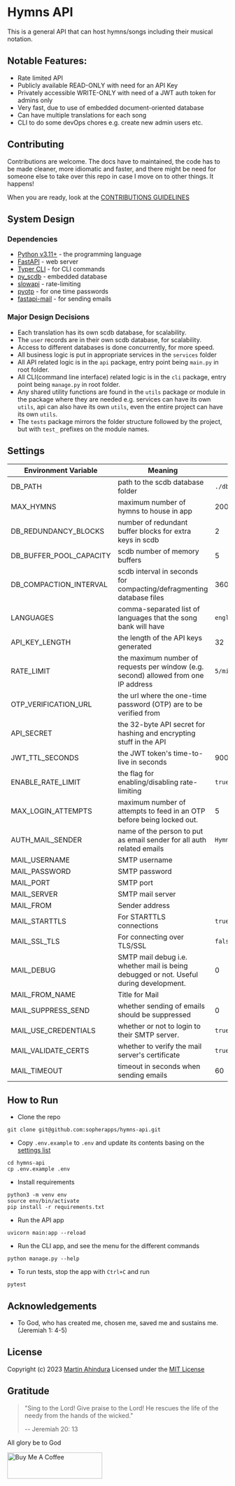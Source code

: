 # Hymns API

This is a general API that can host hymns/songs including their musical notation.

## Notable Features:

 - Rate limited API
 - Publicly available READ-ONLY with need for an API Key
 - Privately accessible WRITE-ONLY with need of a JWT auth token for admins only
 - Very fast, due to use of embedded document-oriented database
 - Can have multiple translations for each song
 - CLI to do some devOps chores e.g. create new admin users etc.

## Contributing

Contributions are welcome. The docs have to maintained, the code has to be made cleaner, more idiomatic and faster,
and there might be need for someone else to take over this repo in case I move on to other things. It happens!

When you are ready, look at the [CONTRIBUTIONS GUIDELINES](./CONTRIBUTING.md)

## System Design

### Dependencies

- [Python v3.11+](https://python.org) - the programming language
- [FastAPI](https://fastapi.tiangolo.com/) - web server
- [Typer CLI](https://typer.tiangolo.com/typer-cli/) - for CLI commands
- [py_scdb](https://github.com/sopherapps/py_scdb) - embedded database
- [slowapi](https://pypi.org/project/slowapi/) - rate-limiting
- [pyotp](https://pyauth.github.io/pyotp/) - for one time passwords
- [fastapi-mail](https://sabuhish.github.io/fastapi-mail/) - for sending emails

### Major Design Decisions

- Each translation has its own scdb database, for scalability.
- The `user` records are in their own scdb database, for scalability.
- Access to different databases is done concurrently, for more speed.
- All business logic is put in appropriate services in the `services` folder
- All API related logic is in the `api` package, entry point being `main.py` in root folder.
- All CLI(command line interface) related logic is in the `cli` package, 
  entry point being `manage.py` in root folder.
- Any shared utility functions are found in the `utils` package or module in the package where
  they are needed e.g. services can have its own `utils`, api can also have its own `utils`,
  even the entire project can have its own `utils`.
- The `tests` package mirrors the folder structure followed by the project, 
  but with `test_` prefixes on the module names.


## Settings

| Environment Variable    | Meaning                                                                                | Default           |
|-------------------------|----------------------------------------------------------------------------------------|-------------------|
| DB_PATH                 | path to the scdb database folder                                                       | `./db`            |
| MAX_HYMNS               | maximum number of hymns to house in app                                                | 2000000           |
| DB_REDUNDANCY_BLOCKS    | number of redundant buffer blocks for extra keys in scdb                               | 2                 |
| DB_BUFFER_POOL_CAPACITY | scdb number of memory buffers                                                          | 5                 |
| DB_COMPACTION_INTERVAL  | scdb interval in seconds for compacting/defragmenting database files                   | 3600              |
| LANGUAGES               | comma-separated list of languages that the song bank will have                         | `english,runyoro` |
| API_KEY_LENGTH          | the length of the API keys generated                                                   | 32                |
| RATE_LIMIT              | the maximum number of requests per window (e.g. second) allowed from one IP address    | `5/minute`        |
| OTP_VERIFICATION_URL    | the url where the one-time password (OTP) are to be verified from                      |                   |
| API_SECRET              | the 32-byte API secret for hashing and encrypting stuff in the API                     |                   |
| JWT_TTL_SECONDS         | the JWT token's time-to-live in seconds                                                | 900               |
| ENABLE_RATE_LIMIT       | the flag for enabling/disabling rate-limiting                                          | `true`            |
| MAX_LOGIN_ATTEMPTS      | maximum number of attempts to feed in an OTP before being locked out.                  | 5                 |
| AUTH_MAIL_SENDER        | name of the person to put as email sender for all auth related emails                  | `Hymns API team`  |
| MAIL_USERNAME           | SMTP username                                                                          |                   |
| MAIL_PASSWORD           | SMTP password                                                                          |                   |
| MAIL_PORT               | SMTP port                                                                              |                   |
| MAIL_SERVER             | SMTP mail server                                                                       |                   |
| MAIL_FROM               | Sender address                                                                         |                   |
| MAIL_STARTTLS           | For STARTTLS connections                                                               | `true`            |
| MAIL_SSL_TLS            | For connecting over TLS/SSL                                                            | `false`           |
| MAIL_DEBUG              | SMTP mail debug i.e. whether mail is being debugged or not. Useful during development. | 0                 |
| MAIL_FROM_NAME          | Title for Mail                                                                         |                   |
| MAIL_SUPPRESS_SEND      | whether sending of emails should be suppressed                                         | 0                 |
| MAIL_USE_CREDENTIALS    | whether or not to login to their SMTP server.                                          | `true`            |
| MAIL_VALIDATE_CERTS     | whether to verify the mail server's certificate                                        | `true`            |
| MAIL_TIMEOUT            | timeout in seconds when sending emails                                                 | 60                |

## How to Run

- Clone the repo

```shell
git clone git@github.com:sopherapps/hymns-api.git
```

- Copy `.env.example` to `.env` and update its contents basing on the [settings list](#settings)

```shell
cd hymns-api
cp .env.example .env
```

- Install requirements

```shell
python3 -m venv env 
source env/bin/activate
pip install -r requirements.txt
```

- Run the API app

```shell
uvicorn main:app --reload
```

- Run the CLI app, and see the menu for the different commands

```shell
python manage.py --help
```

- To run tests, stop the app with `Ctrl+C` and run

```shell
pytest
```

## Acknowledgements

- To God, who has created me, chosen me, saved me and sustains me. (Jeremiah 1: 4-5)

## License

Copyright (c) 2023 [Martin Ahindura](https://github.com/Tinitto) Licensed under the [MIT License](./LICENSE)

## Gratitude

> "Sing to the Lord!
>    Give praise to the Lord!
>  He rescues the life of the needy
>    from the hands of the wicked."
>
> -- Jeremiah 20: 13

All glory be to God

<a href="https://www.buymeacoffee.com/martinahinJ" target="_blank"><img src="https://cdn.buymeacoffee.com/buttons/v2/default-yellow.png" alt="Buy Me A Coffee" style="height: 60px !important;width: 217px !important;" ></a>
